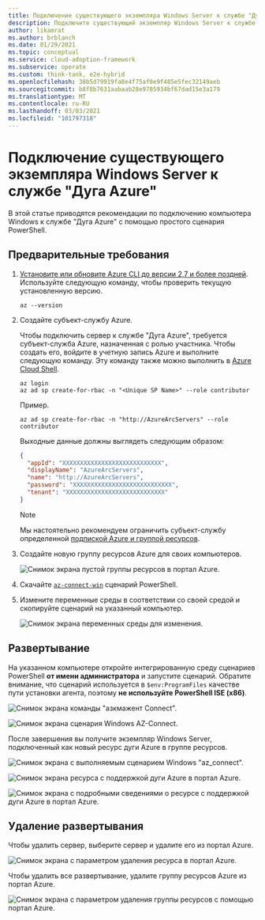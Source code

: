 ```yaml
---
title: Подключение существующего экземпляра Windows Server к службе "Дуга Azure"
description: Подключите существующий экземпляр Windows Server к службе "Дуга Azure".
author: likamrat
ms.author: brblanch
ms.date: 01/29/2021
ms.topic: conceptual
ms.service: cloud-adoption-framework
ms.subservice: operate
ms.custom: think-tank, e2e-hybrid
ms.openlocfilehash: 38b5d79919fa8e4f75af0e9f485e5fec32149aeb
ms.sourcegitcommit: b8f8b7631aabaab28e9705934bf67dad15e3a179
ms.translationtype: MT
ms.contentlocale: ru-RU
ms.lasthandoff: 03/03/2021
ms.locfileid: "101797318"
---
```

# <a name="connect-an-existing-windows-server-instance-to-azure-arc"></a>Подключение существующего экземпляра Windows Server к службе "Дуга Azure"

В этой статье приводятся рекомендации по подключению компьютера Windows к службе "Дуга Azure" с помощью простого сценария PowerShell.

## <a name="prerequisites"></a>Предварительные требования

1. [Установите или обновите Azure CLI до версии 2,7 и более поздней](/cli/azure/install-azure-cli). Используйте следующую команду, чтобы проверить текущую установленную версию.

    ```console
    az --version
    ```

2. Создайте субъект-службу Azure.

    Чтобы подключить сервер к службе "Дуга Azure", требуется субъект-служба Azure, назначенная с ролью участника. Чтобы создать его, войдите в учетную запись Azure и выполните следующую команду. Эту команду также можно выполнить в [Azure Cloud Shell](https://shell.azure.com/).

    ```console
    az login
    az ad sp create-for-rbac -n "<Unique SP Name>" --role contributor
    ```

    Пример.

    ```console
    az ad sp create-for-rbac -n "http://AzureArcServers" --role contributor
    ```

    Выходные данные должны выглядеть следующим образом:

    ```json
    {
      "appId": "XXXXXXXXXXXXXXXXXXXXXXXXXXXX",
      "displayName": "AzureArcServers",
      "name": "http://AzureArcServers",
      "password": "XXXXXXXXXXXXXXXXXXXXXXXXXXXX",
      "tenant": "XXXXXXXXXXXXXXXXXXXXXXXXXXXX"
    }
    ```

    > [!NOTE]
    > Мы настоятельно рекомендуем ограничить субъект-службу определенной [подпиской Azure и группой ресурсов](/cli/azure/ad/sp).

3. Создайте новую группу ресурсов Azure для своих компьютеров.

    ![Снимок экрана пустой группы ресурсов в портал Azure.](./media/onboard-server/windows-resource-group.png)

4. Скачайте [`az-connect-win`](https://github.com/microsoft/azure_arc/blob/main/azure_arc_servers_jumpstart/scripts/az_connect_win.ps1) сценарий PowerShell.

5. Измените переменные среды в соответствии со своей средой и скопируйте сценарий на указанный компьютер.

    ![Снимок экрана переменных среды для изменения.](./media/onboard-server/windows-variables.png)

## <a name="deployment"></a>Развертывание

На указанном компьютере откройте интегрированную среду сценариев PowerShell **от имени администратора** и запустите сценарий. Обратите внимание, что сценарий используется в `$env:ProgramFiles` качестве пути установки агента, поэтому **не используйте PowerShell ISE (x86)**.

![Снимок экрана команды "азкмажент Connect".](./media/onboard-server/azcmagent.png)

![Снимок экрана сценария Windows AZ-Connect.](./media/onboard-server/az-connect-windows-2.png)

После завершения вы получите экземпляр Windows Server, подключенный как новый ресурс дуги Azure в группе ресурсов.

![Снимок экрана с выполняемым сценарием Windows "az_connect".](./media/onboard-server/az-connect-windows.png)

![Снимок экрана ресурса с поддержкой дуги Azure в портал Azure.](./media/onboard-server/windows-resource.png)

![Снимок экрана с подробными сведениями о ресурсе с поддержкой дуги Azure в портал Azure.](./media/onboard-server/windows-resource-detail.png)

## <a name="delete-the-deployment"></a>Удаление развертывания

Чтобы удалить сервер, выберите сервер и удалите его из портал Azure.

![Снимок экрана с параметром удаления ресурса в портал Azure.](./media/onboard-server/windows-delete-resource.png)

Чтобы удалить все развертывание, удалите группу ресурсов Azure из портал Azure.

![Снимок экрана с параметром удаления группы ресурсов с помощью портал Azure.](./media/onboard-server/windows-delete-resource-group.png)

